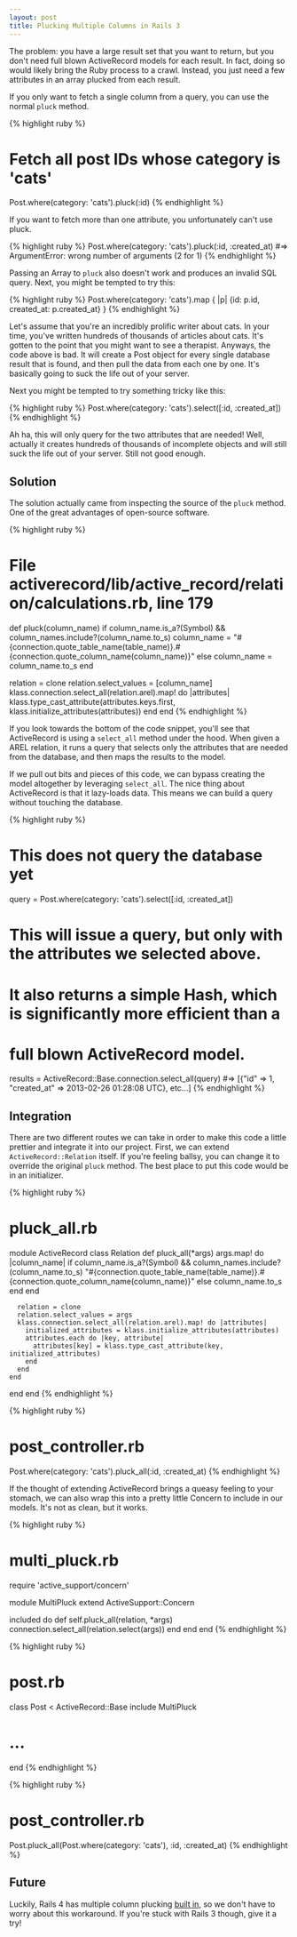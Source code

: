 ```yaml
---
layout: post
title: Plucking Multiple Columns in Rails 3
---
```


The problem: you have a large result set that you want to return, but you don't need full blown ActiveRecord models for each result. In fact, doing so would likely bring the Ruby process to a crawl. Instead, you just need a few attributes in an array plucked from each result.

If you only want to fetch a single column from a query, you can use the normal `pluck` method.

{% highlight ruby %}
# Fetch all post IDs whose category is 'cats'
Post.where(category: 'cats').pluck(:id)
{% endhighlight %}

If you want to fetch more than one attribute, you unfortunately can't use pluck.

{% highlight ruby %}
Post.where(category: 'cats').pluck(:id, :created_at)
#=> ArgumentError: wrong number of arguments (2 for 1)
{% endhighlight %}

Passing an Array to `pluck` also doesn't work and produces an invalid SQL query. Next, you might be tempted to try this:

{% highlight ruby %}
Post.where(category: 'cats').map { |p| {id: p.id, created_at: p.created_at} }
{% endhighlight %}

Let's assume that you're an incredibly prolific writer about cats. In your time, you've written hundreds of thousands of articles about cats. It's gotten to the point that you might want to see a therapist. Anyways, the code above is bad. It will create a Post object for every single database result that is found, and then pull the data from each one by one. It's basically going to suck the life out of your server.

Next you might be tempted to try something tricky like this:

{% highlight ruby %}
Post.where(category: 'cats').select([:id, :created_at])
{% endhighlight %}

Ah ha, this will only query for the two attributes that are needed! Well, actually it creates hundreds of thousands of incomplete objects and will still suck the life out of your server. Still not good enough.

## Solution

The solution actually came from inspecting the source of the `pluck` method. One of the great advantages of open-source software.

{% highlight ruby %}
# File activerecord/lib/active_record/relation/calculations.rb, line 179
def pluck(column_name)
  if column_name.is_a?(Symbol) && column_names.include?(column_name.to_s)
    column_name = "#{connection.quote_table_name(table_name)}.#{connection.quote_column_name(column_name)}"
  else
    column_name = column_name.to_s
  end

  relation = clone
  relation.select_values = [column_name]
  klass.connection.select_all(relation.arel).map! do |attributes|
    klass.type_cast_attribute(attributes.keys.first, klass.initialize_attributes(attributes))
  end
end
{% endhighlight %}

If you look towards the bottom of the code snippet, you'll see that ActiveRecord is using a `select_all` method under the hood. When given a AREL relation, it runs a query that selects only the attributes that are needed from the database, and then maps the results to the model.

If we pull out bits and pieces of this code, we can bypass creating the model altogether by leveraging `select_all`. The nice thing about ActiveRecord is that it lazy-loads data. This means we can build a query without touching the database.

{% highlight ruby %}
# This does not query the database yet
query = Post.where(category: 'cats').select([:id, :created_at])

# This will issue a query, but only with the attributes we selected above.
# It also returns a simple Hash, which is significantly more efficient than a
# full blown ActiveRecord model.
results = ActiveRecord::Base.connection.select_all(query)
#=> [{"id" => 1, "created_at" => 2013-02-26 01:28:08 UTC}, etc...]
{% endhighlight %}

## Integration

There are two different routes we can take in order to make this code a little prettier and integrate it into our project. First, we can extend `ActiveRecord::Relation` itself. If you're feeling ballsy, you can change it to override the original `pluck` method. The best place to put this code would be in an initializer.

{% highlight ruby %}
# pluck_all.rb
module ActiveRecord
  class Relation
    def pluck_all(*args)
      args.map! do |column_name|
        if column_name.is_a?(Symbol) && column_names.include?(column_name.to_s)
          "#{connection.quote_table_name(table_name)}.#{connection.quote_column_name(column_name)}"
        else
          column_name.to_s
        end
      end

      relation = clone
      relation.select_values = args
      klass.connection.select_all(relation.arel).map! do |attributes|
        initialized_attributes = klass.initialize_attributes(attributes)
        attributes.each do |key, attribute|
          attributes[key] = klass.type_cast_attribute(key, initialized_attributes)
        end
      end
    end
  end
end
{% endhighlight %}

{% highlight ruby %}
# post_controller.rb
Post.where(category: 'cats').pluck_all(:id, :created_at)
{% endhighlight %}

If the thought of extending ActiveRecord brings a queasy feeling to your stomach, we can also wrap this into a pretty little Concern to include in our models. It's not as clean, but it works.

{% highlight ruby %}
# multi_pluck.rb
require 'active_support/concern'

module MultiPluck
  extend ActiveSupport::Concern

  included do
    def self.pluck_all(relation, *args)
      connection.select_all(relation.select(args))
    end
  end
end
{% endhighlight %}

{% highlight ruby %}
# post.rb
class Post < ActiveRecord::Base
  include MultiPluck
  
  # ...
end
{% endhighlight %}

{% highlight ruby %}
# post_controller.rb
Post.pluck_all(Post.where(category: 'cats'), :id, :created_at)
{% endhighlight %}

## Future

Luckily, Rails 4 has multiple column plucking [built in](https://github.com/rails/rails/pull/6500), so we don't have to worry about this workaround. If you're stuck with Rails 3 though, give it a try!